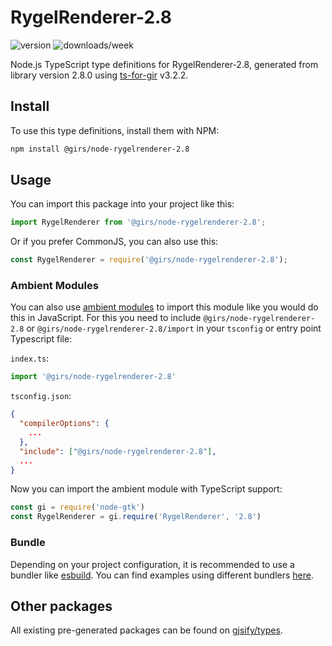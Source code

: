 
# RygelRenderer-2.8

![version](https://img.shields.io/npm/v/@girs/node-rygelrenderer-2.8)
![downloads/week](https://img.shields.io/npm/dw/@girs/node-rygelrenderer-2.8)


Node.js TypeScript type definitions for RygelRenderer-2.8, generated from library version 2.8.0 using [ts-for-gir](https://github.com/gjsify/ts-for-gir) v3.2.2.


## Install

To use this type definitions, install them with NPM:
```bash
npm install @girs/node-rygelrenderer-2.8
```

## Usage

You can import this package into your project like this:
```ts
import RygelRenderer from '@girs/node-rygelrenderer-2.8';
```

Or if you prefer CommonJS, you can also use this:
```ts
const RygelRenderer = require('@girs/node-rygelrenderer-2.8');
```

### Ambient Modules

You can also use [ambient modules](https://github.com/gjsify/ts-for-gir/tree/main/packages/cli#ambient-modules) to import this module like you would do this in JavaScript.
For this you need to include `@girs/node-rygelrenderer-2.8` or `@girs/node-rygelrenderer-2.8/import` in your `tsconfig` or entry point Typescript file:

`index.ts`:
```ts
import '@girs/node-rygelrenderer-2.8'
```

`tsconfig.json`:
```json
{
  "compilerOptions": {
    ...
  },
  "include": ["@girs/node-rygelrenderer-2.8"],
  ...
}
```

Now you can import the ambient module with TypeScript support: 

```ts
const gi = require('node-gtk')
const RygelRenderer = gi.require('RygelRenderer', '2.8')
```


### Bundle

Depending on your project configuration, it is recommended to use a bundler like [esbuild](https://esbuild.github.io/). You can find examples using different bundlers [here](https://github.com/gjsify/ts-for-gir/tree/main/examples).

## Other packages

All existing pre-generated packages can be found on [gjsify/types](https://github.com/gjsify/types).

